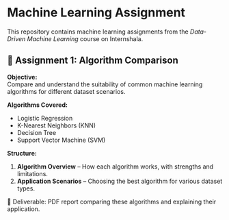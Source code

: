 # Machine Learning Assignment

This repository contains machine learning assignments from the *Data-Driven Machine Learning* course on Internshala.

## 📘 Assignment 1: Algorithm Comparison

**Objective:**  
Compare and understand the suitability of common machine learning algorithms for different dataset scenarios.

**Algorithms Covered:**
- Logistic Regression
- K-Nearest Neighbors (KNN)
- Decision Tree
- Support Vector Machine (SVM)

**Structure:**
1. **Algorithm Overview** – How each algorithm works, with strengths and limitations.
2. **Application Scenarios** – Choosing the best algorithm for various dataset types.

📄 Deliverable: PDF report comparing these algorithms and explaining their application.

